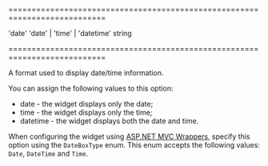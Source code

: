 <!--**
/*-------------------------------------------
    Auto-generated file. Do not modify.
-------------------------------------------

**-->
===========================================================================
<!--default-->'date'<!--/default-->
<!--acceptValues-->'date' | 'time' | 'datetime'<!--/acceptValues-->
<!--type-->string<!--/type-->
===========================================================================

<!--shortDescription-->
A format used to display date/time information.
<!--/shortDescription-->

<!--fullDescription-->
You can assign the following values to this option:

- date - the widget displays only the date;
- time - the widget displays only the time;
- datetime - the widget displays both the date and time.

When configuring the widget using [ASP.NET MVC Wrappers](/Documentation/Guide/ASP.NET_MVC_Wrappers/Fundamentals/), specify this option using the `DateBoxType` enum. This enum accepts the following values: `Date`, `DateTime` and `Time`.
<!--/fullDescription-->
